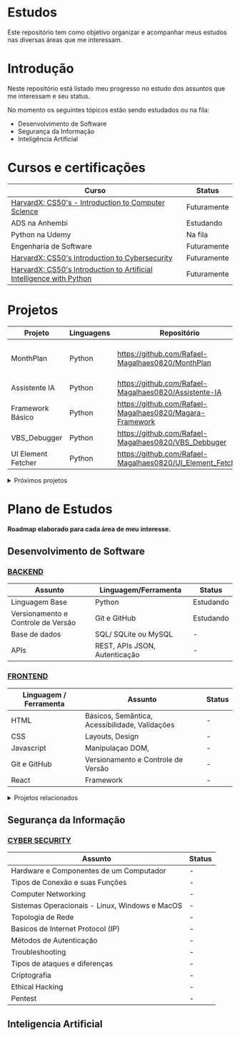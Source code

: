 # Estudos
Este repositório tem como objetivo organizar e acompanhar meus estudos nas diversas áreas que me interessam.

# Introdução

Neste repositório está listado meu progresso no estudo dos assuntos que me interessam e seu status.

No momento os seguintes tópicos estão sendo estudados ou na fila:

- Desenvolvimento de Software
- Segurança da Informação
- Inteligência Artificial
  
# Cursos e certificações

| Curso | Status |
| ---------------- | ---------------- |
| [HarvardX: CS50's - Introduction to Computer Science](https://www.edx.org/learn/computer-science/harvard-university-cs50-s-introduction-to-computer-science) | Futuramente |
| ADS na Anhembi| Estudando |
| Python na Udemy| Na fila |
| Engenharia de Software| Futuramente |
|[HarvardX: CS50's Introduction to Cybersecurity](https://www.edx.org/learn/cybersecurity/harvard-university-cs50-s-introduction-to-cybersecurity)|Futuramente|
|[HarvardX: CS50's Introduction to Artificial Intelligence with Python](https://www.edx.org/learn/artificial-intelligence/harvard-university-cs50-s-introduction-to-artificial-intelligence-with-python)|Futuramente|


# Projetos

|Projeto|Linguagens|Repositório|Status|
|---|---|---|---|
|MonthPlan|Python| https://github.com/Rafael-Magalhaes0820/MonthPlan | Versão 1.0 Pronta - Desenvolvimento Parado|
|Assistente IA|Python|https://github.com/Rafael-Magalhaes0820/Assistente-IA|Desenvolvimento Parado|
|Framework Básico|Python|https://github.com/Rafael-Magalhaes0820/Magara-Framework| Finalizado|
|VBS_Debugger|Python|https://github.com/Rafael-Magalhaes0820/VBS_Debbuger|Pronto|
|UI Element Fetcher|Python|https://github.com/Rafael-Magalhaes0820/UI_Element_Fetcher|Em Planejamento|

<details>
<summary> Próximos projetos</summary>

- Desenvolver um jogo completo e publicar

</details>

# Plano de Estudos

**Roadmap elaborado para cada área de meu interesse.**

## Desenvolvimento de Software
### [BACKEND](https://roadmap.sh/backend)
|Assunto|Linguagem/Ferramenta|Status|
|---|---|---|
|Linguagem Base|Python|Estudando|
|Versionamento e Controle de Versão|Git e GitHub|Estudando|
|Base de dados|SQL/ SQLite ou MySQL|-|
|APIs|REST, APIs JSON, Autenticação|-|

### [FRONTEND](https://roadmap.sh/frontend)
|Linguagem / Ferramenta|Assunto|Status|
|---|---|---|
|HTML|Básicos, Semântica, Acessibilidade, Validações | - |
|CSS|Layouts, Design| - |
|Javascript|Manipulaçao DOM, | - |
|Git e GitHub|Versionamento e Controle de Versão|-|
|React|Framework|- |

<details>
<summary> Projetos relacionados </summary>

|Projeto|Status|
|---|---|
|[MonthPlan](https://github.com/Rafael-Magalhaes0820/MonthPlan)|Em Desenvolvimento|

</details>

## Segurança da Informação

### [CYBER SECURITY](https://roadmap.sh/cyber-security)
|Assunto|Status|
|---|---|
|Hardware e Componentes de um Computador|-|
|Tipos de Conexão e suas Funções| - |
|Computer Networking| - |
|Sistemas Operacionais - Linux, Windows e MacOS|-|
|Topologia de Rede|-|
|Basicos de Internet Protocol (IP)|-|
|Métodos de Autenticação|-|
|Troubleshooting|-|
|Tipos de ataques e diferenças|-|
|Criptografia|-|
|Ethical Hacking|-|
|Pentest|-|


## Inteligencia Artificial 


